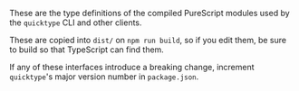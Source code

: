 These are the type definitions of the compiled PureScript modules used by the `quicktype` CLI and other clients.

These are copied into `dist/` on `npm run build`, so if you edit them, be sure to build so that TypeScript can find them.

If any of these interfaces introduce a breaking change, increment `quicktype`'s major version number in `package.json`.